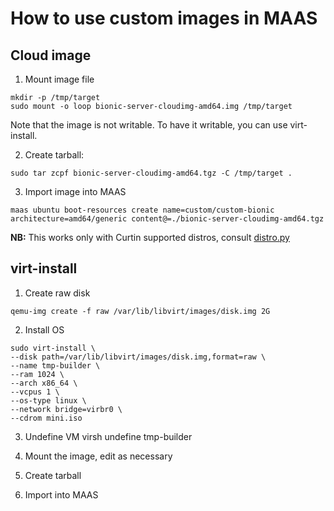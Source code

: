 # How to use custom images in MAAS

## Cloud image

1. Mount image file
```
mkdir -p /tmp/target
sudo mount -o loop bionic-server-cloudimg-amd64.img /tmp/target 
```
Note that the image is not writable. To have it writable, you can use virt-install.

2. Create tarball:
```
sudo tar zcpf bionic-server-cloudimg-amd64.tgz -C /tmp/target .
```
3. Import image into MAAS
```
maas ubuntu boot-resources create name=custom/custom-bionic architecture=amd64/generic content@=./bionic-server-cloudimg-amd64.tgz
```

**NB:**
This works only with Curtin supported distros, consult [distro.py](https://git.launchpad.net/curtin/tree/curtin/distro.py?h=ubuntu/bionic#n25)

## virt-install

1. Create raw disk
```
qemu-img create -f raw /var/lib/libvirt/images/disk.img 2G
```

2. Install OS
```
sudo virt-install \
--disk path=/var/lib/libvirt/images/disk.img,format=raw \
--name tmp-builder \
--ram 1024 \
--arch x86_64 \
--vcpus 1 \
--os-type linux \
--network bridge=virbr0 \
--cdrom mini.iso
```

3. Undefine VM
virsh undefine tmp-builder

4. Mount the image, edit as necessary

5. Create tarball

6. Import into MAAS


